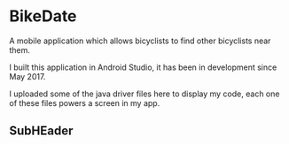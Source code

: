 # BikeDate
A mobile application which allows bicyclists to find other bicyclists near them.

I built this application in Android Studio, it has been in development since May 2017.

I uploaded some of the java driver files here to display my code, each one of these files powers a screen in my app.

## SubHEader
